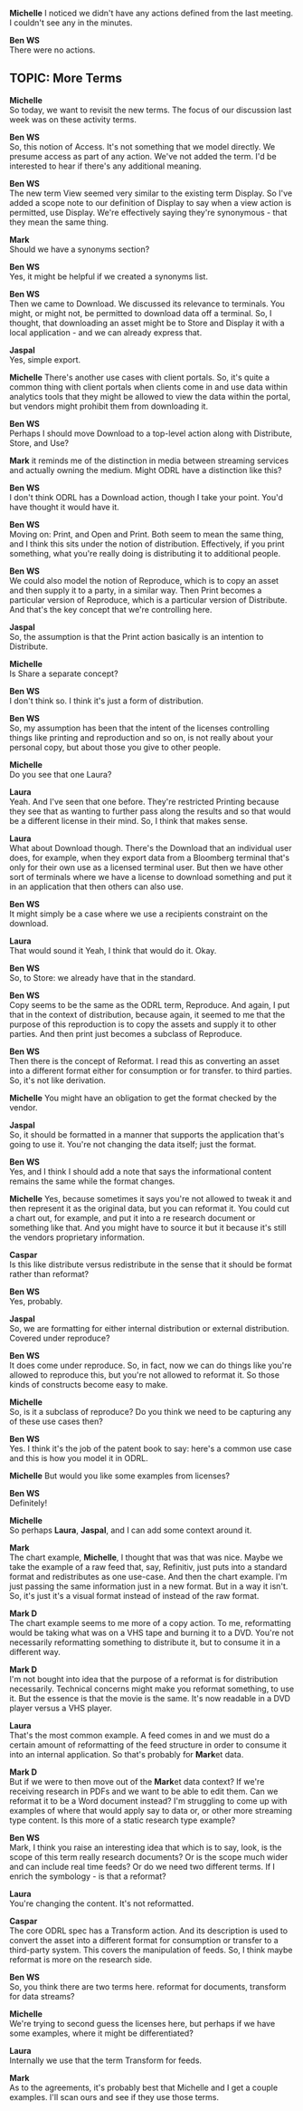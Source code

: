 **Michelle** 
I noticed we didn't have any actions defined from the last meeting. I couldn't see any in the minutes.

**Ben WS**  
There were no actions.

## TOPIC: More Terms

**Michelle**  
So today, we want to revisit the new terms. The focus of our discussion last week was on these activity terms. 

**Ben WS**  
So, this notion of Access. It's not something that we model directly. We presume access as part of any action. We've not added the term. I'd be interested to hear if there's any additional meaning.

**Ben WS**  
The new term View seemed very similar to the existing term Display.  So I've added a scope note to our definition of Display to say when a view action is permitted, use Display. We're effectively saying they're synonymous - that they mean the same thing.

**Mark**  
Should we have a synonyms section?

**Ben WS**  
Yes, it might be helpful if we created a synonyms list.

**Ben WS**  
Then we came to Download. We discussed its relevance to terminals. You might, or might not, be permitted to download data off a terminal. So, I thought, that downloading an asset might be to Store and Display it with a local application - and we can already express that.

**Jaspal**  
Yes, simple export.

**Michelle**
There's another use cases with client portals. So, it's quite a common thing with client portals when clients come in and use data within analytics tools that they might be allowed to view the data within the portal, but vendors might prohibit them from downloading it. 

**Ben WS**  
Perhaps I should move Download to a top-level action along with Distribute, Store, and Use?

**Mark**
it reminds me of the distinction in media between streaming services and actually owning the medium. Might ODRL have a distinction like this?

**Ben WS**  
I don't think ODRL has a Download action, though I take your point. You'd have thought it would have it.

**Ben WS**  
Moving on: Print, and Open and Print. Both seem to mean the same thing, and I think this sits under the notion of distribution. Effectively, if you print something, what you're really doing is distributing it to additional people. 

**Ben WS**  
We could also model the notion of Reproduce, which is to copy an asset and then supply it to a party, in a similar way. Then Print becomes a particular version of Reproduce, which is a particular version of Distribute. And that's the key concept that we're controlling here.

**Jaspal**  
So, the assumption is that the Print action basically is an intention to Distribute. 

**Michelle**  
Is Share a separate concept?

**Ben WS**  
I don't think so. I think it's just a form of distribution.

**Ben WS**  
So, my assumption has been that the intent of the licenses controlling things like printing and reproduction and so on, is not really about your personal copy, but about those you give to other people.

**Michelle**  
Do you see that one Laura? 

**Laura**  
Yeah. And I've seen that one before. They're restricted Printing because they see that as wanting to further pass along the results and so that would be a different license in their mind. So, I think that makes sense.

**Laura**  
What about Download though. There's the Download that an individual user does, for example, when they export data from a Bloomberg terminal that's only for their own use as a licensed terminal user. But then we have other sort of terminals where we have a license to download something and put it in an application that then others can also use. 

**Ben WS**  
It might simply be a case where we use a recipients constraint on the download.

**Laura**  
That would sound it Yeah, I think that would do it. Okay.

**Ben WS**  
So, to Store: we already have that in the standard. 

**Ben WS**  
Copy seems to be the same as the ODRL term, Reproduce. And again, I put that in the context of distribution, because again, it seemed to me that the purpose of this reproduction is to copy the assets and supply it to other parties. And then print just becomes a subclass of Reproduce. 

**Ben WS**  
Then there is the concept of Reformat. I read this as converting an asset into a different format either for consumption or for transfer. to third parties. So, it's not like derivation. 

**Michelle** 
You might have an obligation to get the format checked by the vendor.

**Jaspal**  
So, it should be formatted in a manner that supports the application that's going to use it. You're not changing the data itself; just the format.

**Ben WS**  
Yes, and I think I should add a note that says the informational content remains the same while the format changes.

**Michelle** 
Yes, because sometimes it says you're not allowed to tweak it and then represent it as the original data, but you can reformat it. You could cut a chart out, for example, and put it into a re research document or something like that. And you might have to source it but it because it's still the vendors proprietary information.

**Caspar**  
Is this like distribute versus redistribute in the sense that it should be format rather than reformat? 

**Ben WS**  
Yes, probably.

**Jaspal**  
So, we are formatting for either internal distribution or external distribution. Covered under reproduce?

**Ben WS**  
It does come under reproduce. So, in fact, now we can do things like you're allowed to reproduce this, but you're not allowed to reformat it. So those kinds of constructs become easy to make.

**Michelle**  
So, is it a subclass of reproduce? Do you think we need to be capturing any of these use cases then?

**Ben WS**  
Yes. I think it's the job of the patent book to say: here's a common use case and this is how you model it in ODRL.

**Michelle** 
But would you like some examples from licenses?

**Ben WS**  
Definitely!

**Michelle**  
So perhaps **Laura**, **Jaspal**, and I can add some context around it.

**Mark**  
The chart example, **Michelle**, I thought that was that was nice. Maybe we take the example of a raw feed that, say, Refinitiv, just puts into a standard format and redistributes as one use-case. And then the chart example. I'm just passing the same information just in a new format. But in a way it isn't. So, it's just it's a visual format instead of instead of the raw format. 

**Mark D**  
The chart example seems to me more of a copy action. To me, reformatting would be taking what was on a VHS tape and burning it to a DVD. You're not necessarily reformatting something to distribute it, but to consume it in a different way. 

**Mark D**  
I'm not bought into idea that the purpose of a reformat is for distribution necessarily. Technical concerns might make you reformat something, to use it. But the essence is that the movie is the same. It's now readable in a DVD player versus a VHS player. 

**Laura**  
That's the most common example. A feed comes in and we must do a certain amount of reformatting of the feed structure in order to consume it into an internal application. So that's probably for **Mark**et data.

**Mark D**  
But if we were to then move out of the **Mark**et data context? If we're receiving research in PDFs and we want to be able to edit them. Can we reformat it to be a Word document instead? I'm struggling to come up with examples of where that would apply say to data or, or other more streaming type content. Is this more of a static research type example? 

**Ben WS**  
Mark, I think you raise an interesting idea that which is to say, look, is the scope of this term really research documents? Or is the scope much wider and can include real time feeds? Or do we need two different terms. If I enrich the symbology - is that a reformat?

**Laura**  
You're changing the content. It's not reformatted. 

**Caspar**  
The core ODRL spec has a Transform action. And its description is used to convert the asset into a different format for consumption or transfer to a third-party system. This covers the manipulation of feeds. So, I think maybe reformat is more on the research side.

**Ben WS**  
So, you think there are two terms here. reformat for documents, transform for data streams?

**Michelle**  
We're trying to second guess the licenses here, but perhaps if we have some examples, where it might be differentiated? 

**Laura**  
Internally we use that the term Transform for feeds. 

**Mark**  
As to the agreements, it's probably best that Michelle and I get a couple examples. I'll scan ours and see if they use those terms.


